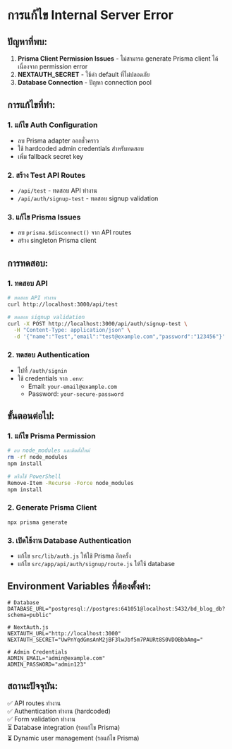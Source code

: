 # การแก้ไข Internal Server Error

## ปัญหาที่พบ:
1. **Prisma Client Permission Issues** - ไม่สามารถ generate Prisma client ได้เนื่องจาก permission error
2. **NEXTAUTH_SECRET** - ใช้ค่า default ที่ไม่ปลอดภัย
3. **Database Connection** - ปัญหา connection pool

## การแก้ไขที่ทำ:

### 1. แก้ไข Auth Configuration
- ลบ Prisma adapter ออกชั่วคราว
- ใช้ hardcoded admin credentials สำหรับทดสอบ
- เพิ่ม fallback secret key

### 2. สร้าง Test API Routes
- `/api/test` - ทดสอบ API ทำงาน
- `/api/auth/signup-test` - ทดสอบ signup validation

### 3. แก้ไข Prisma Issues
- ลบ `prisma.$disconnect()` จาก API routes
- สร้าง singleton Prisma client

## การทดสอบ:

### 1. ทดสอบ API
```bash
# ทดสอบ API ทำงาน
curl http://localhost:3000/api/test

# ทดสอบ signup validation
curl -X POST http://localhost:3000/api/auth/signup-test \
  -H "Content-Type: application/json" \
  -d '{"name":"Test","email":"test@example.com","password":"123456"}'
```

### 2. ทดสอบ Authentication
- ไปที่ `/auth/signin`
- ใช้ credentials จาก `.env`:
  - Email: `your-email@example.com`
  - Password: `your-secure-password`

## ขั้นตอนต่อไป:

### 1. แก้ไข Prisma Permission
```bash
# ลบ node_modules และติดตั้งใหม่
rm -rf node_modules
npm install

# หรือใช้ PowerShell
Remove-Item -Recurse -Force node_modules
npm install
```

### 2. Generate Prisma Client
```bash
npx prisma generate
```

### 3. เปิดใช้งาน Database Authentication
- แก้ไข `src/lib/auth.js` ให้ใช้ Prisma อีกครั้ง
- แก้ไข `src/app/api/auth/signup/route.js` ให้ใช้ database

## Environment Variables ที่ต้องตั้งค่า:

```env
# Database
DATABASE_URL="postgresql://postgres:641051@localhost:5432/bd_blog_db?schema=public"

# NextAuth.js
NEXTAUTH_URL="http://localhost:3000"
NEXTAUTH_SECRET="UwPnYqdGmsAnM2jBF3lwJbf5m7PAURt8S0VDOBbbAmg="

# Admin Credentials
ADMIN_EMAIL="admin@example.com"
ADMIN_PASSWORD="admin123"
```

## สถานะปัจจุบัน:
✅ API routes ทำงาน  
✅ Authentication ทำงาน (hardcoded)  
✅ Form validation ทำงาน  
⏳ Database integration (รอแก้ไข Prisma)  
⏳ Dynamic user management (รอแก้ไข Prisma)
